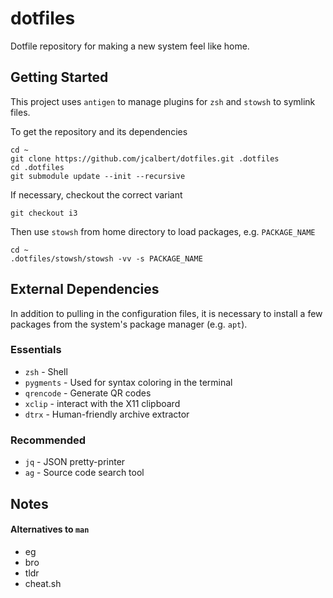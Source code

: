 # dotfiles

Dotfile repository for making a new system feel like home.

## Getting Started

This project uses `antigen` to manage plugins for `zsh` and `stowsh` to symlink
files.

To get the repository and its dependencies

```
cd ~
git clone https://github.com/jcalbert/dotfiles.git .dotfiles
cd .dotfiles
git submodule update --init --recursive
```

If necessary, checkout the correct variant
```
git checkout i3
```

Then use `stowsh` from home directory to load packages, e.g. `PACKAGE_NAME`

```
cd ~
.dotfiles/stowsh/stowsh -vv -s PACKAGE_NAME
```

## External Dependencies

In addition to pulling in the configuration files, it is necessary to install
a few packages from the system's package manager (e.g. `apt`).

### Essentials

* `zsh` - Shell
* `pygments` - Used for syntax coloring in the terminal
* `qrencode` - Generate QR codes
* `xclip` - interact with the X11 clipboard
* `dtrx` - Human-friendly archive extractor

### Recommended

* `jq` - JSON pretty-printer
* `ag` - Source code search tool

## Notes


#### Alternatives to `man`
* eg
* bro
* tldr
* cheat.sh
